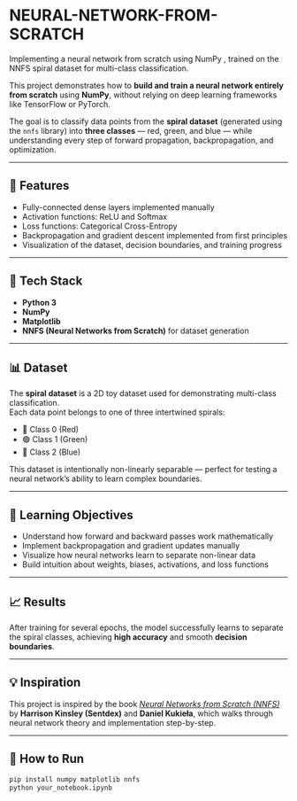 # NEURAL-NETWORK-FROM-SCRATCH
Implementing a neural network from scratch using NumPy , trained on the NNFS spiral dataset for multi-class classification.

This project demonstrates how to **build and train a neural network entirely from scratch** using **NumPy**, without relying on deep learning frameworks like TensorFlow or PyTorch.

The goal is to classify data points from the **spiral dataset** (generated using the `nnfs` library) into **three classes** — red, green, and blue — while understanding every step of forward propagation, backpropagation, and optimization.

---

## 🚀 Features
- Fully-connected dense layers implemented manually  
- Activation functions: ReLU and Softmax  
- Loss functions: Categorical Cross-Entropy  
- Backpropagation and gradient descent implemented from first principles  
- Visualization of the dataset, decision boundaries, and training progress  

---

## 🧩 Tech Stack
- **Python 3**
- **NumPy**
- **Matplotlib**
- **NNFS (Neural Networks from Scratch)** for dataset generation

---

## 📊 Dataset
The **spiral dataset** is a 2D toy dataset used for demonstrating multi-class classification.  
Each data point belongs to one of three intertwined spirals:
- 🔴 Class 0 (Red)  
- 🟢 Class 1 (Green)  
- 🔵 Class 2 (Blue)  

This dataset is intentionally non-linearly separable — perfect for testing a neural network’s ability to learn complex boundaries.

---

## 🧠 Learning Objectives
- Understand how forward and backward passes work mathematically  
- Implement backpropagation and gradient updates manually  
- Visualize how neural networks learn to separate non-linear data  
- Build intuition about weights, biases, activations, and loss functions  

---

## 📈 Results
After training for several epochs, the model successfully learns to separate the spiral classes, achieving **high accuracy** and smooth **decision boundaries**.

---

## 💡 Inspiration
This project is inspired by the book *[Neural Networks from Scratch (NNFS)](https://nnfs.io/)* by **Harrison Kinsley (Sentdex)** and **Daniel Kukieła**, which walks through neural network theory and implementation step-by-step.

---

## 🧰 How to Run
```bash
pip install numpy matplotlib nnfs
python your_notebook.ipynb

